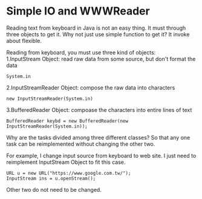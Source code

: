 # Simple IO and WWWReader  
Reading text from keyboard in Java is not an easy thing. It must through three objects to get it. Why not just use simple function to get it? It invoke about flexible.  

Reading from keyboard, you must use three kind of objects:  
1.InputStream Object: read raw data from some source, but don't format the data
```{java}
System.in
```
2.InputStreamReader Object: compose the raw data into characters  
```{java}
new InputStreamReader(System.in)
```
3.BufferedReader Object: compoase the characters into entire lines of text  
```{java}
BufferedReader keybd = new BufferedReader(new InputStreamReader(System.in));
```
  
Why are the tasks divided among three different classes? So that any one task can be reimplemented without changing the other two.  

For example, I change input source from keyboard to web site. I just need to reimplement InputStream Object to fit this case.
```{java}
URL u = new URL("https://www.google.com.tw/");
InputStream ins = u.openStream();
```
Other two do not need to be changed.